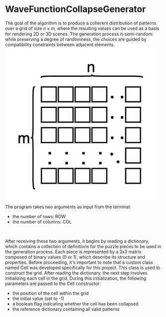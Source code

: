 # WaveFunctionCollapseGenerator
The goal of the algorithm is to produce a coherent distribution of patterns over a grid of size
𝑛 × 𝑚, where the resulting values can be used as a basis for rendering 2D or 3D scenes. The generation process is semi-random: while preserving a degree of randomness, the choices are guided by compatibility constraints between adjacent elements.
<br>
![img.png](img.png)
<br>
The program takes two arguments as input from the terminal:
- the number of rows: ROW
- the number of columns: COL
<br>

After receiving these two arguments, it begins by reading a dictionary, which contains a collection of definitions for the puzzle pieces to be used in the generation process. Each piece is represented by a 3x3 matrix composed of binary values (0 or 1), which describe its structure and properties.
Before proceeding, it's important to note that a custom class named Cell was developed specifically for this project.
This class is used to construct the grid.
After reading the dictionary, the next step involves initializing each cell in the grid. During this initialization, the following parameters are passed to the Cell constructor:
- the position of the cell within the grid
- the initial value (set to -1)
- a boolean flag indicating whether the cell has been collapsed
- the reference dictionary containing all valid patterns

